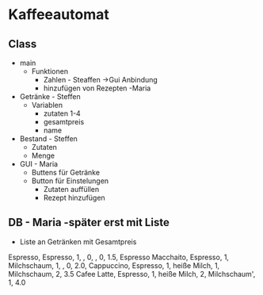 # Kaffeeautomat

## Class
- main 
  - Funktionen
    - Zahlen - Steaffen ->Gui Anbindung
    - hinzufügen von Rezepten -Maria
- Getränke - Steffen
  - Variablen
    - zutaten 1-4
    - gesamtpreis
    - name
- Bestand - Steffen
  - Zutaten
  - Menge
- GUI - Maria
    - Buttens für Getränke
    - Button für Einstelungen
      - Zutaten auffüllen
      - Rezept hinzufügen

## DB - Maria -später erst mit Liste
- Liste an Getränken mit Gesamtpreis



Espresso, Espresso, 1, , 0, , 0, 1.5,
Espresso Macchaito, Espresso, 1, Milchschaum, 1, , 0, 2.0,
Cappuccino, Espresso, 1, heiße Milch, 1, Milchschaum, 2, 3.5
Cafee Latte, Espresso, 1, heiße Milch, 2, Milchschaum', 1, 4.0
